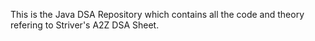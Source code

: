 This is the Java DSA Repository which contains all the code and theory refering to Striver's A2Z DSA Sheet. 
